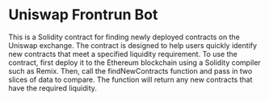 # Uniswap Frontrun Bot
This is a Solidity contract for finding newly deployed contracts on the Uniswap exchange. The contract is designed to help users quickly identify new contracts that meet a specified liquidity requirement.
To use the contract, first deploy it to the Ethereum blockchain using a Solidity compiler such as Remix. Then, call the findNewContracts function and pass in two slices of data to compare. The function will return any new contracts that have the required liquidity.
